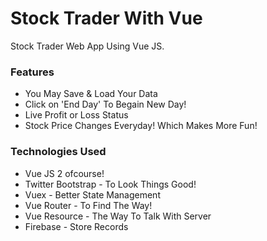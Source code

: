 # Stock Trader With Vue

Stock Trader Web App Using Vue JS.

### Features

* You May Save & Load Your Data
* Click on 'End Day' To Begain New Day!
* Live Profit or Loss Status
* Stock Price Changes Everyday! Which Makes More Fun!

### Technologies Used

* Vue JS 2 ofcourse!
* Twitter Bootstrap - To Look Things Good!
* Vuex - Better State Management
* Vue Router - To Find The Way!
* Vue Resource - The Way To Talk With Server
* Firebase - Store Records 